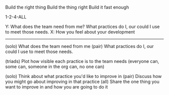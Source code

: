 Build the right thing
Build the thing right
Build it fast enough

1-2-4-ALL

Y: What does the team need from me? What practices do I, our could I use to meet those needs.
X: How you feel about your development

----

(solo) What does the team need from me
(pair) What practices do I, our could I use to meet those needs.

(triads) Plot how visible each practice is to the team needs (everyone can, some can, someone in the org can, no one can)

(solo) Think about what practice you'd like to improve in
(pair) Discuss how you might go about improving in that practice
(all) Share the one thing you want to improve in and how you are going to do it
